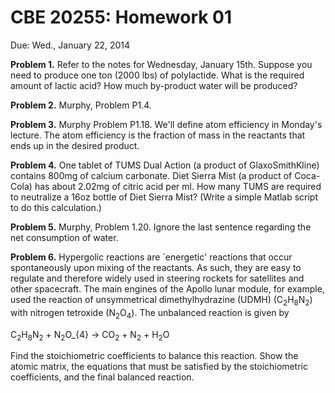 # CBE 20255: Homework 01 #
Due: Wed., January 22, 2014

**Problem 1.** Refer to the notes for Wednesday, January 15th. Suppose you need to produce one ton (2000 lbs) of polylactide. What is the required amount of lactic acid? How much by-product water will be produced?

**Problem 2.** Murphy, Problem P1.4.  

**Problem 3.** Murphy Problem P1.18. We'll define atom efficiency in Monday's lecture. The atom efficiency is the fraction of mass in the reactants that ends up in the desired product. 

**Problem 4.** One tablet of TUMS Dual Action (a product of GlaxoSmithKline) contains 800mg of calcium carbonate.  Diet Sierra Mist (a product of Coca-Cola) has about 2.02mg of citric acid per ml.  How many TUMS are required to neutralize a 16oz bottle of Diet Sierra Mist?  (Write a simple Matlab script to do this calculation.)

**Problem 5.** Murphy, Problem 1.20. Ignore the last sentence regarding the net consumption of water.

**Problem 6.** Hypergolic reactions are `energetic' reactions that occur spontaneously upon mixing of the reactants. As such, they are easy to regulate and therefore widely used in steering rockets for satellites and other spacecraft. The main engines of the Apollo lunar module, for example, used the reaction of unsymmetrical dimethylhydrazine (UDMH) (C<sub>2</sub>H<sub>8</sub>N<sub>2</sub>) with nitrogen tetroxide (N<sub>2</sub>O<sub>4</sub>).  The unbalanced reaction is given by 

C<sub>2</sub>H<sub>8</sub>N<sub>2</sub> + N<sub>2</sub>O_{4} &rarr; CO<sub>2</sub> + N<sub>2</sub> + H<sub>2</sub>O

Find the stoichiometric coefficients to balance this reaction. Show the atomic matrix, the equations that must be satisfied by the stoichiometric coefficients, and the final balanced reaction.





